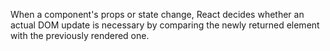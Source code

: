 

When a component's props or state change, React decides whether an actual DOM update is necessary by comparing the newly returned element with the previously rendered one. 
